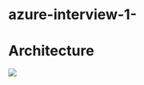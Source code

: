 # azure-interview-1-

# Architecture 
![](https://learn.microsoft.com/en-us/azure/architecture/solution-ideas/media/devsecops-in-azure.png)
